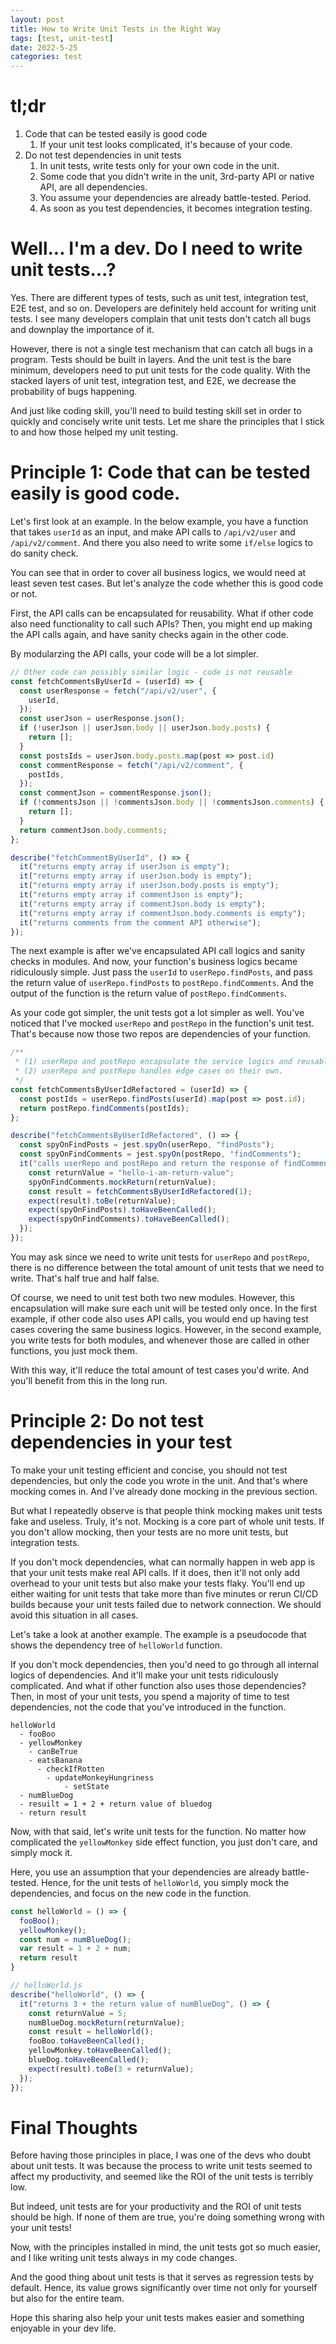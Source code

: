 ```yaml
---
layout: post
title: How to Write Unit Tests in the Right Way
tags: [test, unit-test]
date: 2022-5-25
categories: test
---
```


# tl;dr
1. Code that can be tested easily is good code
   1. If your unit test looks complicated, it's because of your code.
2. Do not test dependencies in unit tests
   1. In unit tests, write tests only for your own code in the unit.
   2. Some code that you didn't write in the unit, 3rd-party API or native API, are all dependencies.
   3. You assume your dependencies are already battle-tested. Period.
   4. As soon as you test dependencies, it becomes integration testing.

# Well... I'm a dev. Do I need to write unit tests...?
Yes. There are different types of tests, such as unit test, integration test, E2E test, and so on.
Developers are definitely held account for writing unit tests.
I see many developers complain that unit tests don't catch all bugs and downplay the importance of it.

However, there is not a single test mechanism that can catch all bugs in a program.
Tests should be built in layers. And the unit test is the bare minimum,
developers need to put unit tests for the code quality. With the stacked layers of unit test,
integration test, and E2E, we decrease the probability of bugs happening.

And just like coding skill, you'll need to build testing skill set in order to quickly
and concisely write unit tests. Let me share the principles that I stick to and how those
helped my unit testing.

# Principle 1: Code that can be tested easily is good code.
Let's first look at an example. In the below example, you have a function that takes
`userId` as an input, and make API calls to `/api/v2/user` and `/api/v2/comment`.
And there you also need to write some `if/else` logics to do sanity check.

You can see that in order to cover all business logics, we would need at least seven test cases.
But let's analyze the code whether this is good code or not.

First, the API calls can be encapsulated for reusability. What if other code also need
functionality to call such APIs? Then, you might end up making the API calls again,
and have sanity checks again in the other code.

By modularzing the API calls, your code will be a lot simpler.

```js
// Other code can possibly similar logic - code is not reusable
const fetchCommentsByUserId = (userId) => {
  const userResponse = fetch("/api/v2/user", {
    userId,
  });
  const userJson = userResponse.json();
  if (!userJson || userJson.body || userJson.body.posts) {
    return [];
  }
  const postsIds = userJson.body.posts.map(post => post.id)
  const commentResponse = fetch("/api/v2/comment", {
    postIds,
  });
  const commentJson = commentResponse.json();
  if (!commentsJson || !commentsJson.body || !commentsJson.comments) {
    return [];
  }
  return commentJson.body.comments;
};

describe("fetchCommentByUserId", () => {
  it("returns empty array if userJson is empty");
  it("returns empty array if userJson.body is empty");
  it("returns empty array if userJson.body.posts is empty");
  it("returns empty array if commentJson is empty");
  it("returns empty array if commentJson.body is empty");
  it("returns empty array if commentJson.body.comments is empty");
  it("returns comments from the comment API otherwise");
});
```

The next example is after we've encapsulated API call logics and sanity checks in modules.
And now, your function's business logics became ridiculously simple. Just pass the `userId`
to `userRepo.findPosts`, and pass the return value of `userRepo.findPosts` to
`postRepo.findComments`. And the output of the function is the return value of `postRepo.findComments`.

As your code got simpler, the unit tests got a lot simpler as well.
You've noticed that I've mocked `userRepo` and `postRepo` in the function's unit test.
That's because now those two repos are dependencies of your function.

```js
/**
 * (1) userRepo and postRepo encapsulate the service logics and reusable
 * (2) userRepo and postRepo handles edge cases on their own.
 */
const fetchCommentsByUserIdRefactored = (userId) => {
  const postIds = userRepo.findPosts(userId).map(post => post.id);
  return postRepo.findComments(postIds);
};

describe("fetchCommentsByUserIdRefactored", () => {
  const spyOnFindPosts = jest.spyOn(userRepo, "findPosts");
  const spyOnFindComments = jest.spyOn(postRepo, "findComments");
  it("calls userRepo and postRepo and return the response of findComments", () => {
    const returnValue = "hello-i-am-return-value";
    spyOnFindComments.mockReturn(returnValue);
    const result = fetchCommentsByUserIdRefactored(1);
    expect(result).toBe(returnValue);
    expect(spyOnFindPosts).toHaveBeenCalled();
    expect(spyOnFindComments).toHaveBeenCalled();
  });
});
```

You may ask since we need to write unit tests for `userRepo` and `postRepo`,
there is no difference between the total amount of unit tests that we need to write.
That's half true and half false.

Of course, we need to unit test both two new modules. However, this encapsulation will
make sure each unit will be tested only once. In the first example, if other code also uses API calls,
you would end up having test cases covering the same business logics.
However, in the second example, you write tests for both modules, and whenever those are called
in other functions, you just mock them.

With this way, it'll reduce the total amount of test cases you'd write.
And you'll benefit from this in the long run.

# Principle 2: Do not test dependencies in your test
To make your unit testing efficient and concise,
you should not test dependencies, but only the code you wrote in the unit.
And that's where mocking comes in. And I've already done mocking in the previous section.

But what I repeatedly observe is that people think mocking makes unit tests fake and useless.
Truly, it's not.
Mocking is a core part of whole unit tests. If you don't allow mocking,
then your tests are no more unit tests, but integration tests.

If you don't mock dependencies, what can normally happen in web app is that your unit tests
make real API calls. If it does, then it'll not only add overhead to your unit tests
but also make your tests flaky. You'll end up either waiting for unit tests that
take more than five minutes or rerun CI/CD builds because your unit tests failed due
to network connection.
We should avoid this situation in all cases.

Let's take a look at another example. The example is a pseudocode that shows
the dependency tree of `helloWorld` function.

If you don't mock dependencies, then you'd need to go through all internal logics of dependencies.
And it'll make your unit tests ridiculously complicated. And what if other function also uses
those dependencies?
Then, in most of your unit tests, you spend a majority of time to test dependencies,
not the code that you've introduced in the function.

```
helloWorld
  - fooBoo
  - yellowMonkey
    - canBeTrue
    - eatsBanana
      - checkIfRotten
        - updateMonkeyHungriness
            - setState
  - numBlueDog
  - resuilt = 1 + 2 + return value of bluedog
  - return result
```

Now, with that said, let's write unit tests for the function.
No matter how complicated the `yellowMonkey` side effect function, you just don't care,
and simply mock it.

Here, you use an assumption that your dependencies are already battle-tested.
Hence, for the unit tests of `helloWorld`, you simply mock the dependencies, and focus on
the new code in the function.

```js
const helloWorld = () => {
  fooBoo();
  yellowMonkey();
  const num = numBlueDog();
  var result = 1 + 2 + num;
  return result
}

// helloWorld.js
describe("helloWorld", () => {
  it("returns 3 + the return value of numBlueDog", () => {
    const returnValue = 5;
    numBlueDog.mockReturn(returnValue);
    const result = helloWorld();
    fooBoo.toHaveBeenCalled();
    yellowMonkey.toHaveBeenCalled();
    blueDog.toHaveBeenCalled();
    expect(result).toBe(3 + returnValue);
  });
});
```

# Final Thoughts
Before having those principles in place, I was one of the devs who doubt about unit tests.
It was because the process to write unit tests seemed to affect my productivity, and seemed
like the ROI of the unit tests is terribly low.

But indeed, unit tests are for your productivity and the ROI of unit tests should be high.
If none of them are true, you're doing something wrong with your unit tests!

Now, with the principles installed in mind, the unit tests got so much easier, and
I like writing unit tests always in my code changes.

And the good thing about unit tests is that it serves as regression tests by default. 
Hence, its value grows significantly over time not only for yourself but also for the entire team.

Hope this sharing also help your unit tests makes easier and something enjoyable in your dev life.